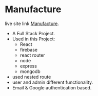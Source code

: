 # Manufacture
live site link [ Manufacture](https://manufacture-fa900.web.app/).


* A Full Stack Project.
* Used in this Project: 
    * React
    * firebase
    * react router
    * node
    * express
    * mongodb
* used nested route 
* user and admin different functionality.
* Email & Google authentication based.
